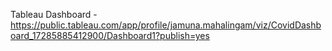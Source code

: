 Tableau Dashboard - https://public.tableau.com/app/profile/jamuna.mahalingam/viz/CovidDashboard_17285885412900/Dashboard1?publish=yes  

